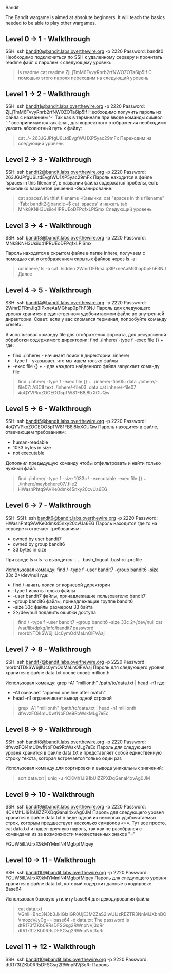 Bandit

The Bandit wargame is aimed at absolute beginners. It will teach the basics needed to be able to play other wargames.

  ## Level 0 -> 1 - Walkthrough

  SSH: ssh bandit0@bandit.labs.overthewire.org -p 2220
  Password: bandit0
Необходимо подключиться по SSH к удаленному серверу и прочитать readme файл с паролем к следующему уровню:
  > ls
  readme
  > cat readme
  ZjLjTmM6FvvyRnrb2rfNWOZOTa6ip5If
С помощью этого пароля переходим на следующий уровень

  ## Level 1 -> 2 - Walkthrough

  SSH: ssh bandit1@bandit.labs.overthewire.org -p 2220
  Password: ZjLjTmM6FvvyRnrb2rfNWOZOTa6ip5If
Необходимо получить пароль из файла с названием '-'
Так как в терминале при вводе команды символ '-' воспринимается как флаг, для корректного отображения необходимо указать абсолютный путь к файлу:
  > cat ./-
  263JGJPfgU6LtdEvgfWU1XP5yac29mFx
Переходим на следующий уровень

  ## Level 2 -> 3 - Walkthrough

  SSH: ssh bandit2@bandit.labs.overthewire.org -p 2220
  Password: 263JGJPfgU6LtdEvgfWU1XP5yac29mFx
Пароль находится в файле 'spaces in this filename', в названии файла содержатся пробелы, есть несколько вариантов решения
-Экранирование:
  > cat spaces\ in\ this\ filename
-Кавычки:
  > cat "spaces in this filename"
-Tab:
  bandit2@bandit:~$ cat 'spaces' и нажать tab
  MNk8KNH3Usiio41PRUEoDFPqfxLPlSmx
Следующий уровень

  ## Level 3 -> 4 - Walkthrough

  SSH: ssh bandit3@bandit.labs.overthewire.org -p 2220
  Password: MNk8KNH3Usiio41PRUEoDFPqfxLPlSmx

Пароль находится в скрытом файле в папке inhere, получаем с помощью cat и отображением скрытых файлов через ls -a:
  > cd inhere/
  > ls -a
  > cat .hidden
  2WmrDFRmJIq3IPxneAaMGhap0pFhF3NJ
Далее

  ## Level 4 -> 5 - Walkthrough

  SSH: ssh bandit4@bandit.labs.overthewire.org -p 2220
  Password: 2WmrDFRmJIq3IPxneAaMGhap0pFhF3NJ
Пароль для следующего уровня хранится в единственном удобочитаемом файле во внутренней директории. Совет: если у вас сломался терминал, попробуйте команду «reset».

Я использовал команду file для отображения формата, для рекурсивной обработки содержимого директории:
find ./inhere/ -type f -exec file {} +
где:
- find ./inhere/ - начинает поиск в директории ./inhere/
- -type f - указывает, что мы ищем только файлы
- -exec file {} + - для каждого найденного файла запускает команду file

> find ./inhere/ -type f -exec file {} +
./inhere/-file05: data
./inhere/-file07: ASCII text
./inhere/-file03: data
> cat inhere/-file07
4oQYVPkxZOOEOO5pTW81FB8j8lxXGUQw

  ## Level 5 -> 6 - Walkthrough

  SSH: ssh bandit5@bandit.labs.overthewire.org -p 2220
  Password: 4oQYVPkxZOOEOO5pTW81FB8j8lxXGUQw
Пароль находится в файле, отвечающем требованиям:
- human-readable
- 1033 bytes in size
- not executable

Дополнил предыдущую команду чтобы отфильтровать и найти только нужный файл:
> find ./inhere/ -type f -size 1033c ! -executable -exec file {} +
> ./inhere/maybehere07/.file2
HWasnPhtq9AVKe0dmk45nxy20cvUa6EG

  ## Level 6 -> 7 - Walkthrough

  SSH: SSH: ssh bandit6@bandit.labs.overthewire.org -p 2220
  Password: HWasnPhtq9AVKe0dmk45nxy20cvUa6EG
Пароль находится где то на сервере и отвечает требованиям:
- owned by user bandit7
- owned by group bandit6
- 33 bytes in size

При вводе ls и ls -a выводится:
.  ..  .bash_logout  .bashrc  .profile

Использовал команду:
find / -type f -user bandit7 -group bandit6 -size 33c 2>/dev/null
где:
- find / начать поиск от корневой директории
- -type f искать только файлы
- -user bandit7 файлы, принадлежащие пользователю bandit7
- -group bandit6 файлы, принадлежащие группе bandit6
- -size 33c файлы размером 33 байта
- 2>/dev/null подавить ошибки доступа

> find / -type f -user bandit7 -group bandit6 -size 33c 2>/dev/null
> cat /var/lib/dpkg/info/bandit7.password
morbNTDkSW6jIlUc0ymOdMaLnOlFVAaj

  ## Level 7 -> 8 - Walkthrough

  SSH: ssh bandit7@bandit.labs.overthewire.org -p 2220
  Password: morbNTDkSW6jIlUc0ymOdMaLnOlFVAaj
Пароль для следующего уровня хранится в файле data.txt после словф millionth

Использовал команду:
grep -A1 "millionth" /path/to/data.txt | head -n1
где:
- -A1 означает "append one line after match".
- head -n1 ограничивает вывод одной строкой

> grep -A1 "millionth" /path/to/data.txt | head -n1
millionth	dfwvzFQi4mU0wfNbFOe9RoWskMLg7eEc

  ## Level 8 -> 9 - Walkthrough

  SSH: ssh bandit8@bandit.labs.overthewire.org -p 2220
  Password: dfwvzFQi4mU0wfNbFOe9RoWskMLg7eEc
Пароль для следующего уровня хранится в файле data.txt и представляет собой единственную строку текста, которая встречается только один раз

Использовал команду для сортировки и вывода уникальных значений:

> sort data.txt | uniq -u
4CKMh1JI91bUIZZPXDqGanal4xvAg0JM


  ## Level 9 -> 10 - Walkthrough

  SSH: ssh bandit9@bandit.labs.overthewire.org -p 2220
  Password: 4CKMh1JI91bUIZZPXDqGanal4xvAg0JM
Пароль для следующего уровня хранится в файле data.txt в виде одной из немногих удобочитаемых строк, которым предшествует несколько символов «=».
Тут все просто, cat data.txt и нашел вручную пароль, так как не разобрался с командами из за возможности множественных знаков "="

FGUW5ilLVJrxX9kMYMmlN4MgbpfMiqey

  ## Level 10 -> 11 - Walkthrough

  SSH: ssh bandit10@bandit.labs.overthewire.org -p 2220
  Password: FGUW5ilLVJrxX9kMYMmlN4MgbpfMiqey
Пароль для следующего уровня хранится в файле data.txt, который содержит данные в кодировке Base64

Использовал базовую утилиту base64 для декодирования файла:
> cat data.txt
> VGhlIHBhc3N3b3JkIGlzIGR0UjE3M2ZaS2IwUlJzREZTR3NnMlJXbnBOVmozcVJyCg==
> base64 -d data.txt
> The password is dtR173fZKb0RRsDFSGsg2RWnpNVj3qRr
dtR173fZKb0RRsDFSGsg2RWnpNVj3qRr

  ## Level 11 -> 12 - Walkthrough

  SSH: ssh bandit10@bandit.labs.overthewire.org -p 2220
  Password: dtR173fZKb0RRsDFSGsg2RWnpNVj3qRr
Пароль
